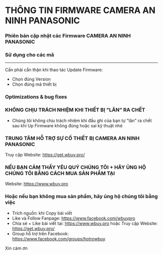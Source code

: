 # THÔNG TIN FIRMWARE CAMERA AN NINH PANASONIC  #
### Phiên bản cập nhật các Firmware CAMERA AN NINH PANASONIC ###




### Sử dụng cho các mã ###


--------------------------------------------------------------
Cần phải cẩn thận khi thao tác Update Firmware:
+ Chọn đúng Version
+ Chọn đúng mã thiết bị

### Optimizations & bug fixes ###


### KHÔNG CHỊU TRÁCH NHIỆM KHI THIẾT BỊ "LĂN" RA CHẾT ###

* Chúng tôi không chịu trách nhiệm khi đầu ghi của bạn tự "lăn" ra chết sau khi Up Firmware không đúng hoặc sai kỹ thuật nhé

### TRUNG TÂM HỖ TRỢ SỰ CỐ THIẾT BỊ CAMERA AN NINH PANASONIC ###

Truy cập Website: https://get.wbuy.pro/

### NẾU BẠN CẢM THẤY YÊU QUÝ CHÚNG TÔI + HÃY ỦNG HỘ CHÚNG TÔI BẰNG CÁCH MUA SẢN PHẨM TẠI ###

Website: https://www.wbuy.pro

### Hoặc nếu bạn không mua sản phẩm, hãy ủng hộ chúng tôi bằng việc ###
+ Trích nguồn: khi Copy bài viết
+ Like và Follow Fanpage: https://www.facebook.com/wbuypro
+ Chia sẻ + Like bài viết tại: https://www.wbuy.pro hoặc Truy cập Website: https://get.wbuy.pro/
+ Group hỗ trợ trên Facebook: https://www.facebook.com/groups/hotrowbuy


Xin cám ơn